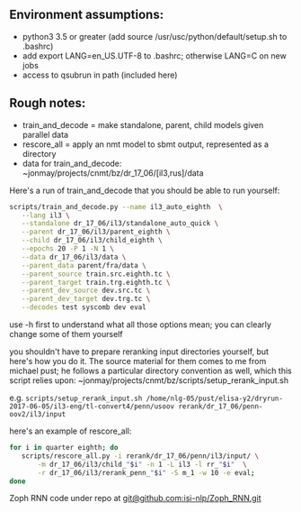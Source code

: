 ## Environment assumptions:

* python3 3.5 or greater (add source /usr/usc/python/default/setup.sh to .bashrc)
* add export LANG=en_US.UTF-8 to .bashrc; otherwise LANG=C on new jobs
* access to qsubrun in path (included here)

## Rough notes:

* train_and_decode = make standalone, parent, child models given parallel data
* rescore_all = apply an nmt model to sbmt output, represented as a directory
* data for train_and_decode: ~jonmay/projects/cnmt/bz/dr_17_06/[il3,rus]/data

Here's a run of train_and_decode that you should be able to run yourself:

```bash
scripts/train_and_decode.py --name il3_auto_eighth  \
   --lang il3 \
   --standalone dr_17_06/il3/standalone_auto_quick \
   --parent dr_17_06/il3/parent_eighth \
   --child dr_17_06/il3/child_eighth \
   --epochs 20 -P 1 -N 1 \
   --data dr_17_06/il3/data \
   --parent_data parent/fra/data \
   --parent_source train.src.eighth.tc \
   --parent_target train.trg.eighth.tc \
   --parent_dev_source dev.src.tc \
   --parent_dev_target dev.trg.tc \
   --decodes test syscomb dev eval
```

use -h first to understand what all those options mean; you can clearly change some of them yourself

you shouldn't have to prepare reranking input directories yourself, but here's how you do it. The source material for them comes to me from michael pust; he follows a particular directory convention as well, which this script relies upon: ~jonmay/projects/cnmt/bz/scripts/setup_rerank_input.sh <inputdir> <outputdir>


e.g.  ```scripts/setup_rerank_input.sh /home/nlg-05/pust/elisa-y2/dryrun-2017-06-05/il3-eng/tl-convert4/penn/usoov rerank/dr_17_06/penn-oov2/il3/input```

here's an example of rescore_all:
```bash
for i in quarter eighth; do 
   scripts/rescore_all.py -i rerank/dr_17_06/penn/il3/input/ \
       -m dr_17_06/il3/child_"$i" -n 1 -L il3 -l rr_"$i"  \
       -r dr_17_06/il3/rerank_penn_"$i" -S m_1 -w 10 -e eval;
done
```

Zoph RNN code under repo at [git@github.com:isi-nlp/Zoph_RNN.git](https://github.com/isi-nlp/Zoph_RNN)
